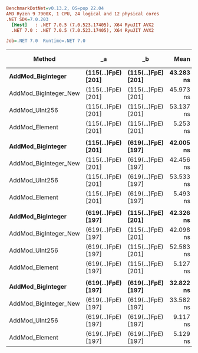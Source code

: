 ``` ini

BenchmarkDotNet=v0.13.2, OS=pop 22.04
AMD Ryzen 9 7900X, 1 CPU, 24 logical and 12 physical cores
.NET SDK=7.0.203
  [Host]   : .NET 7.0.5 (7.0.523.17405), X64 RyuJIT AVX2
  .NET 7.0 : .NET 7.0.5 (7.0.523.17405), X64 RyuJIT AVX2

Job=.NET 7.0  Runtime=.NET 7.0  

```
|                Method |                  _a |                  _b |      Mean |     Error |    StdDev | Ratio | RatioSD |   Gen0 | Allocated | Alloc Ratio |
|---------------------- |-------------------- |-------------------- |----------:|----------:|----------:|------:|--------:|-------:|----------:|------------:|
|     **AddMod_BigInteger** | **(115(...)FpE) [201]** | **(115(...)FpE) [201]** | **43.283 ns** | **0.4104 ns** | **0.3839 ns** |  **1.00** |    **0.00** | **0.0014** |     **120 B** |        **1.00** |
| AddMod_BigInteger_New | (115(...)FpE) [201] | (115(...)FpE) [201] | 45.973 ns | 0.2329 ns | 0.2179 ns |  1.06 |    0.01 | 0.0014 |     120 B |        1.00 |
|        AddMod_UInt256 | (115(...)FpE) [201] | (115(...)FpE) [201] | 53.137 ns | 0.3435 ns | 0.3213 ns |  1.23 |    0.02 |      - |         - |        0.00 |
|        AddMod_Element | (115(...)FpE) [201] | (115(...)FpE) [201] |  5.253 ns | 0.0897 ns | 0.0839 ns |  0.12 |    0.00 |      - |         - |        0.00 |
|                       |                     |                     |           |           |           |       |         |        |           |             |
|     **AddMod_BigInteger** | **(115(...)FpE) [201]** | **(619(...)FpE) [197]** | **42.005 ns** | **0.0824 ns** | **0.0771 ns** |  **1.00** |    **0.00** | **0.0014** |     **120 B** |        **1.00** |
| AddMod_BigInteger_New | (115(...)FpE) [201] | (619(...)FpE) [197] | 42.456 ns | 0.3038 ns | 0.2842 ns |  1.01 |    0.01 | 0.0014 |     120 B |        1.00 |
|        AddMod_UInt256 | (115(...)FpE) [201] | (619(...)FpE) [197] | 53.533 ns | 0.6439 ns | 0.6023 ns |  1.27 |    0.01 |      - |         - |        0.00 |
|        AddMod_Element | (115(...)FpE) [201] | (619(...)FpE) [197] |  5.493 ns | 0.0914 ns | 0.0855 ns |  0.13 |    0.00 |      - |         - |        0.00 |
|                       |                     |                     |           |           |           |       |         |        |           |             |
|     **AddMod_BigInteger** | **(619(...)FpE) [197]** | **(115(...)FpE) [201]** | **42.326 ns** | **0.3523 ns** | **0.2942 ns** |  **1.00** |    **0.00** | **0.0014** |     **120 B** |        **1.00** |
| AddMod_BigInteger_New | (619(...)FpE) [197] | (115(...)FpE) [201] | 42.098 ns | 0.1867 ns | 0.1746 ns |  0.99 |    0.01 | 0.0014 |     120 B |        1.00 |
|        AddMod_UInt256 | (619(...)FpE) [197] | (115(...)FpE) [201] | 52.583 ns | 0.0758 ns | 0.0709 ns |  1.24 |    0.01 |      - |         - |        0.00 |
|        AddMod_Element | (619(...)FpE) [197] | (115(...)FpE) [201] |  5.127 ns | 0.0233 ns | 0.0218 ns |  0.12 |    0.00 |      - |         - |        0.00 |
|                       |                     |                     |           |           |           |       |         |        |           |             |
|     **AddMod_BigInteger** | **(619(...)FpE) [197]** | **(619(...)FpE) [197]** | **32.822 ns** | **0.2576 ns** | **0.2284 ns** |  **1.00** |    **0.00** | **0.0013** |     **112 B** |        **1.00** |
| AddMod_BigInteger_New | (619(...)FpE) [197] | (619(...)FpE) [197] | 33.582 ns | 0.4699 ns | 0.4166 ns |  1.02 |    0.01 | 0.0013 |     112 B |        1.00 |
|        AddMod_UInt256 | (619(...)FpE) [197] | (619(...)FpE) [197] |  9.117 ns | 0.0569 ns | 0.0505 ns |  0.28 |    0.00 |      - |         - |        0.00 |
|        AddMod_Element | (619(...)FpE) [197] | (619(...)FpE) [197] |  5.129 ns | 0.0765 ns | 0.0715 ns |  0.16 |    0.00 |      - |         - |        0.00 |
